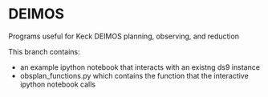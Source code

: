 DEIMOS
======

Programs useful for Keck DEIMOS planning, observing, and reduction

This branch contains:
* an example ipython notebook that interacts with an existng ds9 instance 
* obsplan_functions.py which contains the function that the interactive ipython notebook calls 

